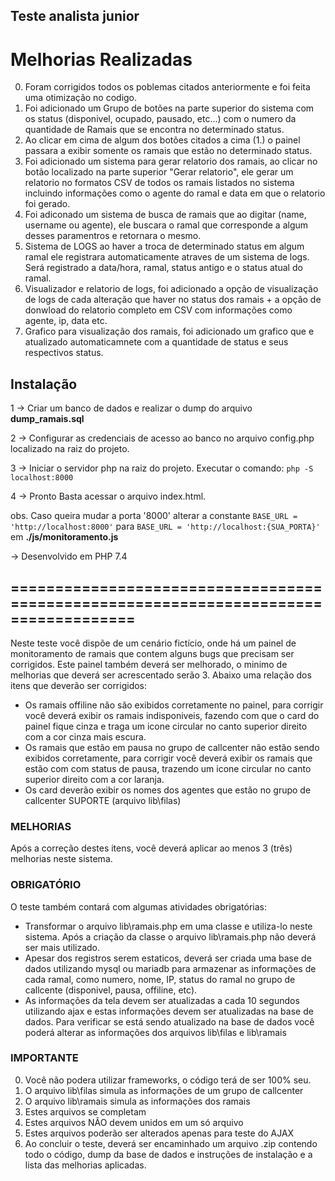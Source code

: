 ## Teste analista junior

# Melhorias Realizadas
0. Foram corrigidos todos os poblemas citados anteriormente e foi feita uma otimização no codigo.
1. Foi adicionado um Grupo de botões na parte superior do sistema com os status (disponivel, ocupado, pausado, etc...) com o numero da quantidade de Ramais que se encontra
no determinado status.
2. Ao clicar em cima de algum dos botões citados a cima (1.) o painel passara a exibir somente os ramais que estão no determinado status.
3. Foi adicionado um sistema para gerar relatorio dos ramais, ao clicar no botão localizado na parte superior "Gerar relatorio", ele gerar um relatorio no formatos CSV de todos os ramais listados no sistema incluindo informações como o agente do ramal e data em que o relatorio foi gerado.
4. Foi adiconado um sistema de busca de ramais que ao digitar (name, username ou agente), ele buscara o ramal que corresponde a algum desses paramentros e retornara o mesmo.
5. Sistema de LOGS ao haver a troca de determinado status em algum ramal ele registrara automaticamente atraves de um sistema de logs. Será registrado a data/hora, ramal, status antigo e o status atual do ramal.
6. Visualizador e relatorio de logs, foi adicionado a opção de visualização de logs de cada alteração que haver no status dos ramais + a opção de donwload do relatorio completo em CSV com informações como agente, ip, data etc.
7. Grafico para visualização dos ramais, foi adicionado um grafico que e atualizado automaticamnete com a quantidade de status e seus respectivos status.

## Instalação

1 -> Criar um banco de dados e realizar o dump do arquivo **dump_ramais.sql**

2 -> Configurar as credenciais de acesso ao banco no arquivo config.php localizado na raiz do projeto.

3 -> Iniciar o servidor php na raiz do projeto. Executar o comando:
     `
        php -S localhost:8000
     `

4 -> Pronto Basta acessar o arquivo index.html.

obs. Caso queira mudar a porta '8000' alterar a constante `BASE_URL = 'http://localhost:8000'` para `BASE_URL = 'http://localhost:{SUA_PORTA}'` em **./js/monitoramento.js**

-> Desenvolvido em PHP 7.4

## ====================================================================================
Neste teste você dispõe de um cenário fictício, onde há um painel de monitoramento de ramais que contem alguns bugs que precisam ser corrigidos. Este painel também deverá ser melhorado, o minimo de melhorias que deverá ser acrescentado serão 3. Abaixo uma relação dos itens que deverão ser corrigidos:

- Os ramais offiline não são exibidos corretamente no painel, para corrigir você deverá exibir os ramais indisponiveis, fazendo com que o card do painel fique cinza e traga um icone circular no canto superior direito com a cor cinza mais escura. 
- Os ramais que estão em pausa no grupo de callcenter não estão sendo exibidos corretamente, para corrigir você deverá exibir os ramais que estão com com status de pausa, trazendo um icone circular no canto superior direito com a cor laranja.
- Os card deverão exibir os nomes dos agentes que estão no grupo de callcenter SUPORTE (arquivo lib\filas)

### MELHORIAS  
Após a correção destes itens, você deverá aplicar ao menos 3 (três) melhorias neste sistema.

### OBRIGATÓRIO  
O teste também contará com algumas atividades obrigatórias:
- Transformar o arquivo lib\ramais.php em uma classe e utiliza-lo neste sistema. Após a criação da classe o arquivo lib\ramais.php não deverá ser mais utilizado.
- Apesar dos registros serem estaticos, deverá ser criada uma base de dados utilizando mysql ou mariadb para armazenar as informações de cada ramal, como numero, nome, IP,  status do ramal no grupo de callcente (disponivel, pausa, offiline, etc).
- As informações da tela devem ser atualizadas a cada 10 segundos utilizando ajax e estas informações devem ser atualizadas na base de dados. Para verificar se está sendo atualizado na base de dados você poderá alterar as informações dos arquivos  lib\filas e lib\ramais

### IMPORTANTE
0. Você não podera utilizar frameworks, o código terá de ser 100% seu.
1. O arquivo lib\filas simula as informações de um grupo de callcenter  
2. O arquivo lib\ramais simula as informações dos ramais  
3. Estes arquivos se completam  
4. Estes arquivos NÃO devem unidos em um só arquivo  
5. Estes arquivos poderão ser alterados apenas para teste do AJAX  
6. Ao concluir o teste, deverá ser encaminhado um arquivo .zip contendo todo o código, dump da base de dados e instruções de instalação e a lista das melhorias aplicadas. 


